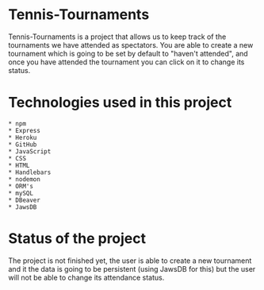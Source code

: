 # Tennis-Tournaments

Tennis-Tournaments is a project that allows us to keep track of the tournaments we have attended as spectators. You are able to create a new tournament which is going to be set by default to "haven't attended", and once you have attended the tournament you can click on it to change its status. 

# Technologies used in this project

    * npm
    * Express
    * Heroku
    * GitHub
    * JavaScript
    * CSS
    * HTML
    * Handlebars
    * nodemon
    * ORM's
    * mySQL
    * DBeaver
    * JawsDB
    
 # Status of the project
 
 The project is not finished yet, the user is able to create a new tournament and it the data is going to be persistent (using JawsDB for this) but the user will not be able to change its attendance status. 
